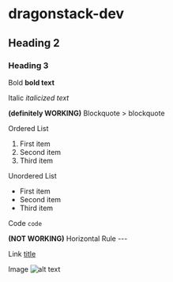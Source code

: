 # dragonstack-dev

## Heading 2

### Heading 3

Bold 	**bold text**

Italic 	*italicized text*

**(definitely WORKING)** Blockquote 	> blockquote

Ordered List 
1. First item
2. Second item
3. Third item


Unordered List 	
- First item
- Second item
- Third item


Code 	`code`

**(NOT WORKING)** Horizontal Rule 	---

Link 	[title](https://www.example.com)

Image 	![alt text](image.jpg)
